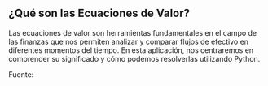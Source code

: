 ## ¿Qué son las Ecuaciones de Valor?

Las ecuaciones de valor son herramientas fundamentales en el campo de las finanzas que nos permiten analizar y comparar flujos de efectivo en diferentes momentos del tiempo. En esta aplicación, nos centraremos en comprender su significado y cómo podemos resolverlas utilizando Python.

Fuente: 
